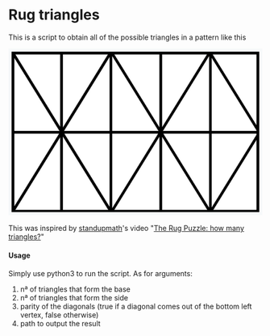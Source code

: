 # Rug triangles

This is a script  to obtain all of the possible triangles in a pattern like this

![patten](./5x2_grid.png)

This was inspired by [standupmath](https://www.youtube.com/channel/UCSju5G2aFaWMqn-_0YBtq5A)'s video "[The Rug Puzzle: how many triangles?](https://www.youtube.com/watch?v=HViA6N3VeHw)"

#### Usage
Simply use python3 to run the script. As for arguments:
1. nª of triangles that form the base
2. nª of triangles that form the side
3. parity of the diagonals (true if a diagonal comes out of the bottom left vertex, false otherwise)
4. path to output the result
